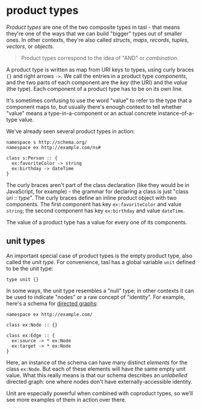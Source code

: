 # product types

_Product types_ are one of the two composite types in tasl - that means they're one of the ways that we can build "bigger" types out of smaller ones. In other contexts, they're also called _structs_, _maps_, _records_, _tuples_, _vectors_, or _objects_.

> Product types correspond to the idea of "AND" or _combination_.

A product type is written as map from URI keys to types, using curly braces `{}` and right arrows `->`. We call the entries in a product type _components_, and the two parts of each component are the _key_ (the URI) and the _value_ (the type). Each component of a product type has to be on its own line.

It's sometimes confusing to use the word "value" to refer to the type that a component maps to, but usually there's enough context to tell whether "value" means a type-in-a-component or an actual concrete instance-of-a-type value.

We've already seen several product types in action:

```tasl
namespace s http://schema.org/
namespace ex http://example.com/ns#

class s:Person :: {
  ex:favoriteColor -> string
  ex:birthday -> dateTime
}
```

The curly braces aren't part of the class declaration (like they would be in JavaScript, for example) - the grammar for declaring a class is just "class _uri_ :: _type_". The curly braces define an inline product object with two components. The first component has key `ex:favoriteColor` and value `string`; the second component has key `ex:birthday` and value `dateTime`.

The value of a product type has a value for every one of its components.

## unit types

An important special case of product types is the empty product type, also called the _unit type_. For convenience, tasl has a global variable `unit` defined to be the unit type:

```tasl
type unit {}
```

In some ways, the unit type resembles a "null" type; in other contexts it can be used to indicate "nodes" or a raw concept of "identity". For example, here's a schema for [directed graphs](https://en.wikipedia.org/wiki/Directed_graph):

```tasl
namespace ex http://example.com/

class ex:Node :: {}

class ex:Edge :: {
  ex:source -> * ex:Node
  ex:target -> * ex:Node
}
```

Here, an instance of the schema can have many distinct _elements_ for the class `ex:Node`. But each of these elements will have the same empty unit value. What this really means is that our schema describes an _unlabelled_ directed graph: one where nodes don't have externally-accessible identity.

Unit are especially powerful when combined with coproduct types, so we'll see more examples of them in action over there.

